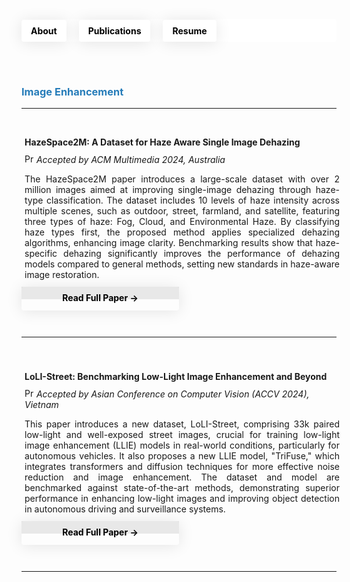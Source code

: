 <!-- Header Section -->
<header style="background-color: white; padding: 0; margin-bottom: 0; position: relative; height: 36px; border-radius: 4px; display: flex; align-items: center;">
  <nav style="margin: 0; padding: 0; width: 100%;">
    <ul style="list-style-type: none; padding: 0; margin: 0; display: flex; align-items: center; height: 100%;">
      <li style="margin: 0 20px 0 0; padding: 0; display: flex; align-items: center;">
        <a href="https://tanvirnwu.github.io/" style="color: black; text-decoration: none; padding: 9px 15px; border-radius: 4px; box-shadow: 0 2px 25px rgba(0, 0, 0, 0.1); transition: background-color 0.3s, color 0.3s; display: block;">
          <strong>About</strong>
        </a>
      </li>
      <li style="margin: 0 20px 0 0; padding: 0; display: flex; align-items: center;">
        <a href="https://tanvirnwu.github.io/pages/publications" style="color: black; text-decoration: none; padding: 9px 15px; border-radius: 4px; box-shadow: 0 2px 25px rgba(0, 0, 0, 0.1); transition: background-color 0.3s, color 0.3s; display: block;">
          <strong>Publications</strong>
        </a>
      </li>
      <li style="margin: 0; padding: 0; display: flex; align-items: center;">
        <a href="https://tanvirnwu.github.io/assets/TanvirResume.pdf" style="color: black; text-decoration: none; padding: 9px 15px; border-radius: 4px; box-shadow: 0 2px 25px rgba(0, 0, 0, 0.1); transition: background-color 0.3s, color 0.3s; display: block;">
          <strong>Resume</strong>
        </a>
      </li>
    </ul>
  </nav>
</header>

<style>
  /* CSS styles for hover effect */
  a:hover {
    background-color: #0066ff; /* Blue background on hover */
    color: white; /* White text on hover */
  }

  a:hover strong {
    color: white; /* Ensure bold text inside links also turns white */
  }

  li {
    margin: 0; /* Remove any unnecessary margin */
    padding: 0; /* Remove padding from list items */
  }

  a {
    display: inline-block; /* Make the anchor display as a block to fill its parent */
    height: 100%; /* Ensure the link fills the parent's height */
  }

  /* Common button styling for the header and Read Full Paper */
  .custom-button {
    color: black;
    text-decoration: none;
    padding: 9px 15px;
    border-radius: 4px;
    box-shadow: 0 2px 25px rgba(0, 0, 0, 0.1);
    transition: background-color 0.3s, color 0.3s;
    display: block;
    text-align: center;
  }

  .custom-button:hover {
    background-color: #267CB9; /* Blue background on hover (Blue: #0066ff)*/
    color: white; /* White text on hover */
  }
</style>


<h3 style="margin-top: 70px; color: #267CB9;">Image Enhancement</h3>
<hr>


<!-- Parent Container with Top Margin -->
<div style="margin-top: 20px; display: flex; justify-content: flex-start;">
    <!-- Right Column: Project Summary and Button -->
    <div style="flex: 1; display: flex; flex-direction: column; gap: 20px;">
      <!-- Project Summary Box -->
      <div style="border: 0px solid white; padding: 5px; width: 100%;">
      <h4>HazeSpace2M: A Dataset for Haze Aware Single Image Dehazing</h4>
      <p style="margin-top:-9px;"><img src="https://cdn-icons-png.flaticon.com/512/4220/4220391.png" alt="Presentation Icon" width="15" height="15"><I> Accepted by ACM Multimedia 2024, Australia</i></p>
      <p style="text-align: justify; margin-top: 3px;">
      The HazeSpace2M paper introduces a large-scale dataset with over 2 million images aimed at improving single-image dehazing through haze-type classification. The dataset includes 10 levels of haze intensity across multiple scenes, such as outdoor, street, farmland, and satellite, featuring three types of haze: Fog, Cloud, and Environmental Haze. By classifying haze types first, the proposed method applies specialized dehazing algorithms, enhancing image clarity. Benchmarking results show that haze-specific dehazing significantly improves the performance of dehazing models compared to general methods, setting new standards in haze-aware image restoration.
      </p>
      </div>     
      <!-- Read Full Paper Button -->
      <div style="margin-top: -28px; width: 50%; height:20px; text-align: center; background-color: #E8E8E8; ">
        <a href="https://tanvirnwu.github.io/assets/papers/HazeSpace2M.pdf" class="custom-button" target="_blank"><strong>Read Full Paper →</strong></a>
      </div>      
    </div>
</div>


<hr style="margin-top: 60px;">

<!-- Parent Container with Top Margin -->
<div style="margin-top: 30px; display: flex; justify-content: flex-start;">
    <!-- Right Column: Project Summary and Button -->
    <div style="flex: 1; display: flex; flex-direction: column; gap: 20px;">
      <!-- Project Summary Box -->
      <div style="border: 0px solid white; padding: 5px; width: 100%;">
      <h4>LoLI-Street: Benchmarking Low-Light Image Enhancement and Beyond</h4>
      <p style="margin-top:-9px;"><img src="https://cdn-icons-png.flaticon.com/512/4220/4220391.png" alt="Presentation Icon" width="15" height="15"><I> Accepted by Asian Conference on Computer Vision (ACCV 2024), Vietnam</i></p>
      <p style="text-align: justify; margin-top: 3px;">
      This paper introduces a new dataset, LoLI-Street, comprising 33k paired low-light and well-exposed street images, crucial for training low-light image enhancement (LLIE) models in real-world conditions, particularly for autonomous vehicles. It also proposes a new LLIE model, "TriFuse," which integrates transformers and diffusion techniques for more effective noise reduction and image enhancement. The dataset and model are benchmarked against state-of-the-art methods, demonstrating superior performance in enhancing low-light images and improving object detection in autonomous driving and surveillance systems.
      </p>
      </div>     
      <!-- Read Full Paper Button -->
      <div style="margin-top: -28px; width: 50%; height:20px; text-align: center; background-color: #E8E8E8; ">
        <a href="https://tanvirnwu.github.io/assets/papers/LoLI-Street_ACCV_2024.pdf" class="custom-button" target="_blank"><strong>Read Full Paper →</strong></a>
      </div>      
    </div>
</div>

<hr style="margin-top: 60px;">

